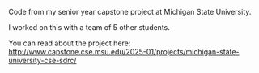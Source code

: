 Code from my senior year capstone project at Michigan State University.

I worked on this with a team of 5 other students.

You can read about the project here: http://www.capstone.cse.msu.edu/2025-01/projects/michigan-state-university-cse-sdrc/
